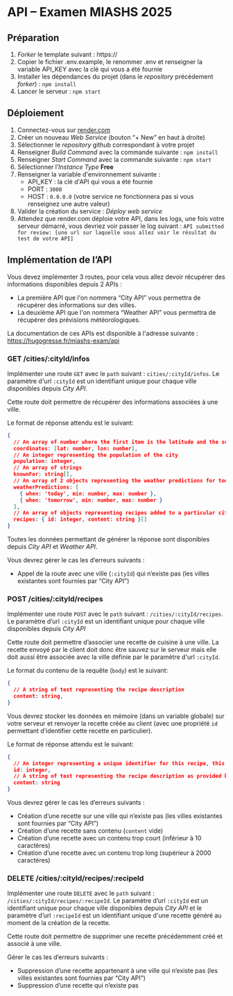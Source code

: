 # API – Examen MIASHS 2025 

## Préparation

1. *Forker* le template suivant : https://
2. Copier le fichier .env.example, le renommer .env et renseigner la variable API_KEY avec la clé qui vous a été fournie
3. Installer les dépendances du projet (dans le *repository* précédement *forker*) : `npm install`
4. Lancer le serveur : `npm start`

## Déploiement

1. Connectez-vous sur [render.com](https://dashboard.render.com)
2. Créer un nouveau *Web Service* (bouton “+ New” en haut à droite)
3. Sélectionner le *repository* github correspondant à votre projet
4. Renseigner *Build Command* avec la commande suivante : `npm install`
5. Renseigner *Start Command* avec la commande suivante : `npm start`
6. Sélectionner l’*Instance Type* **Free**
7. Renseigner la variable d'environnement suivante :
   - API_KEY : la clé d'API qui vous a été fournie
   - PORT : `3000`
   - HOST : `0.0.0.0` (votre service ne fonctionnera pas si vous renseignez une autre valeur)
8. Valider la création du service : *Déploy web service*
9. Attendez que render.com déploie votre API, dans les logs, une fois votre serveur démarré, vous devriez voir passer le log suivant : `API submitted for review: [une url sur laquelle vous allez voir le résultat du test de votre API]`

## Implémentation de l’API

Vous devez implémenter 3 routes, pour cela vous allez devoir récupérer des informations disponibles depuis 2 APIs :
- La première API que l'on nommera “City API” vous permettra de récupérer des informations sur des villes.
- La deuxième API que l'on nommera “Weather API” vous permettra de récupérer des prévisions météorologiques.

La documentation de ces APIs est disponible à l'adresse suivante : https://hugogresse.fr/miashs-exam/api

### GET /cities/:cityId/infos

Implémenter une route `GET` avec le `path` suivant : `cities/:cityId/infos`. Le paramètre d'url `:cityId` est un identifiant unique pour chaque ville disponibles depuis *City API*.

Cette route doit permettre de récupérer des informations associées à une ville.

Le format de réponse attendu est le suivant: 

```json
{
  // An array of number where the first item is the latitude and the second the longitude of the city
  coordinates: [lat: number, lon: number],
  // An integer representing the population of the city
  population: integer,
  // An array of strings
  knownFor: string[],
  // An array of 2 objects representing the weather predictions for today and tomorrow
  weatherPredictions: [
    { when: 'today', min: number, max: number },
    { when: 'tomorrow', min: number, max: number }
  ],
  // An array of objects representing recipes added to a particular city, should be an empty array when no recipes has been added yet
  recipes: { id: integer, content: string }[] 
}
```

Toutes les données permettant de générer la réponse sont disponibles depuis *City API* et *Weather API*.

Vous devrez gérer le cas les d’erreurs suivants :
  - Appel de la route avec une ville (`:cityId`) qui n’existe pas (les villes existantes sont fournies par “City API”)

### POST /cities/:cityId/recipes

Implémenter une route `POST` avec le `path` suivant : `/cities/:cityId/recipes`. Le paramètre d’url `:cityId` est un identifiant unique pour chaque ville disponibles depuis *City API*

Cette route doit permettre d’associer une recette de cuisine à une ville. La recette envoyé par le client doit donc être sauvez sur le serveur mais elle doit aussi être associée avec la ville définie par le paramètre d'url `:cityId`.

Le format du contenu de la requête (`body`) est le suivant: 

```json
{
  // A string of text representing the recipe description
  content: string,
}
```

Vous devrez stocker les données en mémoire (dans un variable globale) sur votre serveur et renvoyer la recette créée au client (avec une propriété `id` permettant d’identifier cette recette en particulier).

Le format de réponse attendu est le suivant: 

```json
{
  // An integer representing a unique identifier for this recipe, this id could be used to retrieve and/or delete this recipe
  id: integer,
  // A string of text representing the recipe description as provided by the client in the request body
  content: string
}
```

Vous devrez gérer le cas les d’erreurs suivants :
  - Création d’une recette sur une ville qui n’existe pas (les villes existantes sont fournies par “City API”)
  - Création d’une recette sans contenu (`content` vide)
  - Création d’une recette avec un contenu trop court (inférieur à 10 caractères)
  - Création d’une recette avec un contenu trop long (supérieur à 2000 caractères)

### DELETE /cities/:cityId/recipes/:recipeId

Implémenter une route `DELETE` avec le `path` suivant : `/cities/:cityId/recipes/:recipeId`. Le paramètre d’url `:cityId` est un identifiant unique pour chaque ville disponibles depuis *City API* et le paramètre d’url `:recipeId` est un identifiant unique d'une recette généré au moment de la création de la recette.

Cette route doit permettre de supprimer une recette précédemment créé et associé à une ville.

Gérer le cas les d’erreurs suivants :
  - Suppression d’une recette appartenant à une ville qui n’existe pas (les villes existantes sont fournies par “City API”)
  - Suppression d’une recette qui n’existe pas
